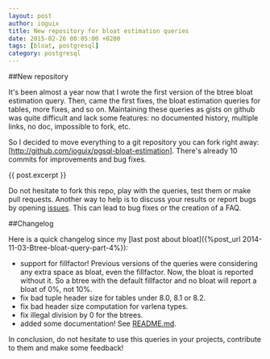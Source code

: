 ```yaml
---
layout: post
author: ioguix
title: New repository for bloat estimation queries
date: 2015-02-26 00:05:00 +0200
tags: [bloat, postgresql]
category: postgresql
---
```


##New repository

It's been almost a year now that I wrote the first version of the btree bloat
estimation query.  Then, came the first fixes, the bloat estimation queries for
tables, more fixes, and so on.  Maintaining these queries as gists on github
was quite difficult and lack some features: no documented history, multiple
links, no doc, impossible to fork, etc.

So I decided to move everything to a git repository you can fork right away:
[http://github.com/ioguix/pgsql-bloat-estimation].
There's already 10 commits for improvements and bug fixes.

{{ post.excerpt }}

Do not hesitate to fork this repo, play with the queries, test them or make
pull requests.  Another way to help is to discuss your results or report bugs
by opening [issues](https://github.com/ioguix/pgsql-bloat-estimation/issues).
This can lead to bug fixes or the creation of a FAQ.


##Changelog

Here is a quick changelog since my [last post about bloat]({%post_url 2014-11-03-Btree-bloat-query-part-4%}):

* support for fillfactor!  Previous versions of the queries were considering
  any extra space as bloat, even the fillfactor.  Now, the bloat is reported
  without it.  So a btree with the default fillfactor and no bloat will report a
  bloat of 0%, not 10%.
* fix bad tuple header size for tables under 8.0, 8.1 or 8.2.
* fix bad header size computation for varlena types.
* fix illegal division by 0 for the btrees.
* added some documentation!  See
  [README.md](https://github.com/ioguix/pgsql-bloat-estimation/blob/master/README.md).

In conclusion, do not hesitate to use this queries in your projects, contribute
to them and make some feedback!
